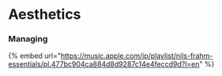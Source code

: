 # Aesthetics

### Managing

{% embed url="https://music.apple.com/jp/playlist/nils-frahm-essentials/pl.477bc904ca884d8d9287c14e4feccd9d?l=en" %}



